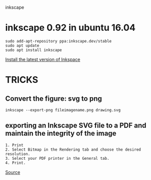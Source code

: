 inkscape


# inkscape 0.92 in ubuntu 16.04

```
sudo add-apt-repository ppa:inkscape.dev/stable
sudo apt update
sudo apt install inkscape
```


[Install the latest version of Inkspace](http://ubuntuhandbook.org/index.php/2017/01/install-inkscape-0-92-ppa-ubuntu-16-04-16-10-14-04/)

# TRICKS 

## Convert the figure: svg to png

```
inkscape --export-png fileimagename.png drawing.svg
```


## exporting an Inkscape SVG file to a PDF and maintain the integrity of the image

```
1. Print
2. Select Bitmap in the Rendering tab and choose the desired resolution.
3. Select your PDF printer in the General tab.
4. Print.
```

[Source](https://graphicdesign.stackexchange.com/questions/5880/how-can-you-export-an-inkscape-svg-file-to-a-pdf-and-maintain-the-integrity-of-t)

